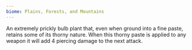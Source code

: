 ```yaml
---
biome: Plains, Forests, and Mountains
---
```

An extremely prickly bulb plant that, even when ground into a fine paste, retains some of its thorny nature. When this thorny paste is applied to any weapon it will add 4 piercing damage to the next attack. 

